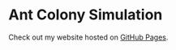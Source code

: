 # Ant Colony Simulation
Check out my website hosted on [GitHub Pages](https://levangode.github.io/ACOSimulation/).
